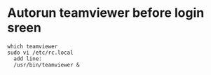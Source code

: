 # Autorun teamviewer before login sreen
    which teamviewer
    sudo vi /etc/rc.local
      add line:
      /usr/bin/teamviewer &
